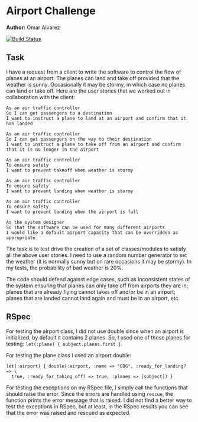 Airport Challenge
=================

**Author:** Omar Alvarez

[![Build Status](https://travis-ci.org/omajul85/airport_challenge.svg?branch=master)](https://travis-ci.org/omajul85/airport_challenge)

Task
-----

I have a request from a client to write the software to control the flow of planes at an airport. The planes can land and take off provided that the weather is sunny. Occasionally it may be stormy, in which case no planes can land or take off.  Here are the user stories that we worked out in collaboration with the client:

```
As an air traffic controller 
So I can get passengers to a destination 
I want to instruct a plane to land at an airport and confirm that it has landed 

As an air traffic controller 
So I can get passengers on the way to their destination 
I want to instruct a plane to take off from an airport and confirm that it is no longer in the airport

As an air traffic controller 
To ensure safety 
I want to prevent takeoff when weather is stormy 

As an air traffic controller 
To ensure safety 
I want to prevent landing when weather is stormy 

As an air traffic controller 
To ensure safety 
I want to prevent landing when the airport is full 

As the system designer
So that the software can be used for many different airports
I would like a default airport capacity that can be overridden as appropriate
```

The task is to test drive the creation of a set of classes/modules to satisfy all the above user stories. I need to use a random number generator to set the weather (it is normally sunny but on rare occasions it may be stormy). In my tests, the probability of bad weather is 20%.

The code should defend against edge cases, such as inconsistent states of the system ensuring that planes can only take off from airports they are in; planes that are already flying cannot takes off and/or be in an airport; planes that are landed cannot land again and must be in an airport, etc.

RSpec
-----

For testing the airport class, I did not use double since when an airport is initialized, by default it contains 2 planes. So, I used one of those planes for testing: `let(:plane) { subject.planes.first }`.

For testing the plane class I used an airport double:

```
let(:airport) { double(:airport, :name => "CDG", :ready_for_landing? => \
  true, :ready_for_taking_off? => true, :planes => [subject]) }
```
For testing the exceptions on my RSpec file, I simply call the functions that should raise the error. Since the errors are handled using `rescue`, the function prints the error message that is raised. I did not find a better way to test the exceptions in RSpec, but at least, in the RSpec results you can see that the error was raised and rescued as expected.

